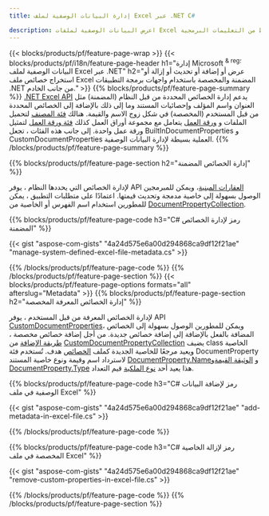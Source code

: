 ```yaml
---
title: إدارة البيانات الوصفية لملف Excel عبر .NET C#

description: اعرض البيانات الوصفية لملفات Excel أو أضفها أو عدلها أو أزلها أو استخرجها باستخدام سطور قليلة فقط من التعليمات البرمجية C#
---
```

{{< blocks/products/pf/feature-page-wrap >}}
{{< blocks/products/pf/i18n/feature-page-header h1="إدارة Microsoft <sup> & reg؛ </sup> البيانات الوصفية لملف Excel عبر .NET" h2="عرض أو إضافة أو تحديث أو إزالة أو استخراج خصائص ملف Excel المضمنة والمخصصة باستخدام واجهات برمجة التطبيقات .NET من جانب الخادم." >}}
{{% blocks/products/pf/feature-page-summary %}}
[.NET Excel API](/cells/net/) يدعم إدارة الخصائص المحددة من قبل النظام (المضمنة) مثل العنوان واسم المؤلف وإحصائيات المستند وما إلى ذلك بالإضافة إلى الخصائص المحددة من قبل المستخدم (المخصصة) في شكل زوج الاسم والقيمة. هنالك [فئة المصنف](https://reference.aspose.com/cells/net/aspose.cells/workbook) لتحميل الملفات و [ورقة العمل](https://reference.aspose.com/cells/net/aspose.cells/worksheetcollection) يتعامل مع مجموعة أوراق العمل كذلك [فئة ورقة العمل](https://reference.aspose.com/cells/net/aspose.cells/worksheet) لتمثيل ورقة عمل واحدة. إلى جانب هذه الفئات ، تجعل BuiltInDocumentProperties و CustomDocumentProperties العملية بسيطة لإدارة البيانات الوصفية. 
{{% /blocks/products/pf/feature-page-summary %}}

{{% blocks/products/pf/feature-page-section h2="إدارة الخصائص المضمنة" %}}

لإدارة الخصائص التي يحددها النظام ، يوفر API [العقارات المبنية](https://reference.aspose.com/cells/net/aspose.cells/workbook/properties/builtindocumentproperties)، ويمكن للمبرمجين الوصول بسهولة إلى خاصية مدمجة وتحديث قيمتها. اعتمادًا على متطلبات التطبيق ، يمكن للمطورين استخدام اسم الفهرس أو الخاصية من [DocumentPropertyCollection](https://reference.aspose.com/cells/net/aspose.cells.properties/documentpropertycollection). 

{{% blocks/products/pf/feature-page-code h3="C# رمز لإدارة الخصائص المضمنة" %}}

{{< gist "aspose-com-gists" "4a24d575e6a00d294868ca9df12f21ae" "manage-system-defined-excel-file-metadata.cs" >}}

{{% /blocks/products/pf/feature-page-code %}}
{{% /blocks/products/pf/feature-page-section %}}
{{< blocks/products/pf/feature-page-options formats="all" afterslug="Metadata" >}}
{{% blocks/products/pf/feature-page-section h2="إدارة الخصائص المعرفة المخصصة" %}}

لإدارة الخصائص المعرفة من قبل المستخدم ، يوفر API [CustomDocumentProperties](https://reference.aspose.com/cells/net/aspose.cells/workbook/properties/customdocumentproperties)، ويمكن للمطورين الوصول بسهولة إلى الخصائص المضافة بالفعل بالإضافة إلى إضافة خصائص جديدة. من أجل إضافة خصائص مخصصة ، [طريقة الإضافة](https://reference.aspose.com/cells/net/aspose.cells.properties/customdocumentpropertycollection/methods/add/index) من [CustomDocumentPropertyCollection](https://reference.aspose.com/cells/net/aspose.cells.properties/customdocumentpropertycollection) يضيف class الخاصية ويعيد مرجعًا للخاصية الجديدة كملف [الخصائص](https://reference.aspose.com/cells/net/aspose.cells.properties/documentproperty) هدف. تُستخدم فئة DocumentProperty لاسترداد اسم وقيمة ونوع خاصية المستند [DocumentProperty.Name](https://reference.aspose.com/cells/net/aspose.cells.properties/documentproperty/properties/name)و [الوثيقة القيمة](https://reference.aspose.com/cells/net/aspose.cells.properties/documentproperty/properties/value)و  [DocumentProperty.Type](https://reference.aspose.com/cells/net/aspose.cells.properties/documentproperty/properties/type) هذا يعيد أحد [نوع الملكية](https://reference.aspose.com/cells/net/aspose.cells.properties/propertytype) قيم التعداد. 
 
{{% blocks/products/pf/feature-page-code h3="C# رمز لإضافة البيانات الوصفية في ملف Excel" %}}

{{< gist "aspose-com-gists" "4a24d575e6a00d294868ca9df12f21ae" "add-metadata-in-excel-file.cs" >}}

{{% /blocks/products/pf/feature-page-code %}}


{{% blocks/products/pf/feature-page-code h3="C# رمز لإزالة الخاصية المخصصة في ملف Excel" %}}

{{< gist "aspose-com-gists" "4a24d575e6a00d294868ca9df12f21ae" "remove-custom-properties-in-excel-file.cs" >}}

{{% /blocks/products/pf/feature-page-code %}}
{{% /blocks/products/pf/feature-page-section %}}
